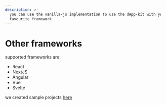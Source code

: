 ```yaml
---
description: >-
  you can use the vanilla-js implementation to use the dApp-kit with your
  favourite framework
---
```


# Other frameworks

supported frameworks are:

* React
* NextJS
* Angular
* Vue
* Svelte

we created sample projects  [here](https://github.com/vechain/vechain-dapp-kit/tree/main/apps)
